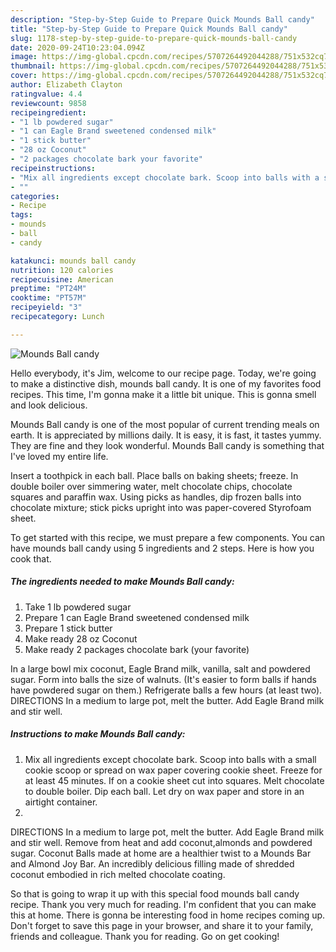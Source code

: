 ```yaml
---
description: "Step-by-Step Guide to Prepare Quick Mounds Ball candy"
title: "Step-by-Step Guide to Prepare Quick Mounds Ball candy"
slug: 1178-step-by-step-guide-to-prepare-quick-mounds-ball-candy
date: 2020-09-24T10:23:04.094Z
image: https://img-global.cpcdn.com/recipes/5707264492044288/751x532cq70/mounds-ball-candy-recipe-main-photo.jpg
thumbnail: https://img-global.cpcdn.com/recipes/5707264492044288/751x532cq70/mounds-ball-candy-recipe-main-photo.jpg
cover: https://img-global.cpcdn.com/recipes/5707264492044288/751x532cq70/mounds-ball-candy-recipe-main-photo.jpg
author: Elizabeth Clayton
ratingvalue: 4.4
reviewcount: 9858
recipeingredient:
- "1 lb powdered sugar"
- "1 can Eagle Brand sweetened condensed milk"
- "1 stick butter"
- "28 oz Coconut"
- "2 packages chocolate bark your favorite"
recipeinstructions:
- "Mix all ingredients except chocolate bark. Scoop into balls with a small cookie scoop or spread on wax paper covering cookie sheet. Freeze for at least 45 minutes. If on a cookie sheet cut into squares. Melt chocolate to double boiler. Dip each ball. Let dry on wax paper and store in an airtight container."
- ""
categories:
- Recipe
tags:
- mounds
- ball
- candy

katakunci: mounds ball candy 
nutrition: 120 calories
recipecuisine: American
preptime: "PT24M"
cooktime: "PT57M"
recipeyield: "3"
recipecategory: Lunch

---
```



![Mounds Ball candy](https://img-global.cpcdn.com/recipes/5707264492044288/751x532cq70/mounds-ball-candy-recipe-main-photo.jpg)

Hello everybody, it's Jim, welcome to our recipe page. Today, we're going to make a distinctive dish, mounds ball candy. It is one of my favorites food recipes. This time, I'm gonna make it a little bit unique. This is gonna smell and look delicious.

Mounds Ball candy is one of the most popular of current trending meals on earth. It is appreciated by millions daily. It is easy, it is fast, it tastes yummy. They are fine and they look wonderful. Mounds Ball candy is something that I've loved my entire life.

Insert a toothpick in each ball. Place balls on baking sheets; freeze. In double boiler over simmering water, melt chocolate chips, chocolate squares and paraffin wax. Using picks as handles, dip frozen balls into chocolate mixture; stick picks upright into was paper-covered Styrofoam sheet.


To get started with this recipe, we must prepare a few components. You can have mounds ball candy using 5 ingredients and 2 steps. Here is how you cook that.

<!--inarticleads1-->

##### The ingredients needed to make Mounds Ball candy:

1. Take 1 lb powdered sugar
1. Prepare 1 can Eagle Brand sweetened condensed milk
1. Prepare 1 stick butter
1. Make ready 28 oz Coconut
1. Make ready 2 packages chocolate bark (your favorite)


In a large bowl mix coconut, Eagle Brand milk, vanilla, salt and powdered sugar. Form into balls the size of walnuts. (It&#39;s easier to form balls if hands have powdered sugar on them.) Refrigerate balls a few hours (at least two). DIRECTIONS In a medium to large pot, melt the butter. Add Eagle Brand milk and stir well. 

<!--inarticleads2-->

##### Instructions to make Mounds Ball candy:

1. Mix all ingredients except chocolate bark. Scoop into balls with a small cookie scoop or spread on wax paper covering cookie sheet. Freeze for at least 45 minutes. If on a cookie sheet cut into squares. Melt chocolate to double boiler. Dip each ball. Let dry on wax paper and store in an airtight container.
1. 


DIRECTIONS In a medium to large pot, melt the butter. Add Eagle Brand milk and stir well. Remove from heat and add coconut,almonds and powdered sugar. Coconut Balls made at home are a healthier twist to a Mounds Bar and Almond Joy Bar. An incredibly delicious filling made of shredded coconut embodied in rich melted chocolate coating. 

So that is going to wrap it up with this special food mounds ball candy recipe. Thank you very much for reading. I'm confident that you can make this at home. There is gonna be interesting food in home recipes coming up. Don't forget to save this page in your browser, and share it to your family, friends and colleague. Thank you for reading. Go on get cooking!
